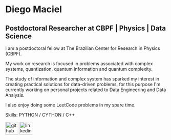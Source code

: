 # Diego Maciel
## Postdoctoral Researcher at CBPF | Physics | Data Science


I am a postdoctoral fellow at The Brazilian Center for Research in Physics (CBPF).


My work on research is focused in problems associated with complex systems, quantization, quantum information and quantum complexity.

The study of information and complex system has sparked my interest in creating practical solutions for data-driven problems, for this purpose I'm currently working on personal projects related to Data Engineering and Data Analysis.

I also enjoy doing some LeetCode problems in my spare time.

Skills: PYTHON / CYTHON / C++ 



[<img src='https://cdn.jsdelivr.net/npm/simple-icons@3.0.1/icons/github.svg' alt='github' height='40'>](https://github.com/Dieg0Maciel)  [<img src='https://cdn.jsdelivr.net/npm/simple-icons@3.0.1/icons/linkedin.svg' alt='linkedin' height='40'>](https://www.linkedin.com/in/https://www.linkedin.com/in/diego-noguera-maciel-9709a8229/)  

